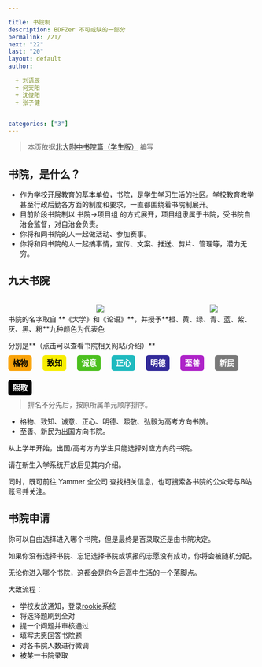 ```yaml
---

title: 书院制
description: BDFZer 不可或缺的一部分
permalink: /21/
next: "22"
last: "20"
layout: default
author:

  + 刘语辰
  + 何天阳
  + 沈俊阳
  + 张子健


categories: ["3"]
---
```


<script>
  document.addEventListener('DOMContentLoaded', function() {
    const elems = document.querySelectorAll('.materialboxed');
    const instances = M.Materialbox.init(elems);
  });
</script>

> 本页依据[北大附中书院篇（学生版）](https://www.yuque.com/preview/yuque/0/2020/pdf/398767/1586928079957-d30d0cfd-5239-41c8-a2f9-2068e936d0b0.pdf) 编写

## 书院，是什么？

* 作为学校开展教育的基本单位，书院，是学生学习生活的社区。学校教育教学甚至行政后勤各方面的制度和要求，一直都围绕着书院制展开。
* 目前阶段书院制以 书院->项目组 的方式展开，项目组隶属于书院，受书院自治会监督，对自治会负责。
* 你将和同书院的人一起做活动、参加赛事。
* 你将和同书院的人一起搞事情，宣传、文案、推送、剪片、管理等，潜力无穷。

## 九大书院
<br>
<div style="text-align:center">
<div style="display:inline-block;width:65%"><img class="materialboxed"  src="https://s1.ax1x.com/2020/07/08/UZ4P29.png"></div>
<div style="display:inline-block;width:25%"><img class="materialboxed"  src="https://z3.ax1x.com/2021/05/25/gzQhy4.jpg"></div>
</div>
书院的名字取自 **《大学》和《论语》**，并授予**橙、黄、绿、青、蓝、紫、灰、黑、粉**九种颜色为代表色

分别是**（点击可以查看书院相关网站/介绍）**
<div style="cursor:pointer;display:grid;grid-template-columns: repeat(auto-fill,70px);grid-template-rows: repeat(auto-fill,50px)">
<strong><span onclick='window.open("https://www.bilibili.com/video/BV17V411r7rd/")' class="z-depth-1" style="zoom:1.1;border-radius:5px; padding:6px 8px; color:black; background-color:#faa309; ">格物</span></strong>
<strong><span onclick='window.open("https:\/\/www.pkuschool.edu.cn/xz/xz_2/")' class="z-depth-1" style="zoom:1.1;border-radius:5px; padding:6px 8px; color:black; background-color:#f7ed00; ">致知</span></strong>
<strong><span onclick='window.open("https:\/\/mp.weixin.qq.com/s?__biz=MzA5NTgwMzUyNg==&mid=2650031720&idx=1&sn=0cc96757a64edf724903f7e64534f066&chksm=88b92781bfceae976b22a56f84a231165ea68c5de322d10b0a4cdc947d83426a24d1dbdcecbc&mpshare=1&scene=1&srcid=0710iIUKV7qqrquETQAYXEgS&sharer_sharetime=1594360819011&sharer_shareid=bdd57aee8113ba856282f0bc3ac49091&key=c623f5f4f6f248f32095d62e43c6c23a79601b127d8f6a0a19cc23fbe60698f8173aed624d842d33245c8c5b19a6875b5857fb58e1f23bd64300776e2195a30dc7ae91487233cffee41f7966b4a44d65&ascene=1&uin=MTgxMjE4MjQzOQ%3D%3D&devicetype=Windows+10+x64&version=62090529&lang=zh_CN&exportkey=A25Mtdoc1joXoU1v43e86jQ%3D&pass_ticket=n%2FCpenkhnkZOlQn7s8ZYGFapNZBuLsN40epCqC%2FMvIXo5I6UxqEruvot693jsafg")' class="z-depth-1" style="zoom:1.1;border-radius:5px; padding:6px 8px; color:white; background-color:#4cc01f; ">诚意</span></strong>
<strong><span onclick='window.open("https:\/\/zhengxinhouse.github.io/")' class="z-depth-1" style="zoom:1.1;border-radius:5px; padding:6px 8px; color:white; background-color:#1fbabf; ">正心</span></strong>
<strong><span onclick='window.open("http:\/\/www.pkuschool.edu.cn/yp/yp_5/")' class="z-depth-1" style="zoom:1.1;border-radius:5px; padding:6px 8px; color:white; background-color:#332b9a; ">明德</span></strong>
<strong><span onclick='window.open("https:\/\/mp.weixin.qq.com/s?__biz=MzAwOTM5NTA1NQ==&mid=2650771829&idx=1&sn=73c4c9861806caed06b6a31d6dc1b57c&chksm=836b7f75b41cf663f4aaf3c7551260915b086da1bceaafe5b85d09305737007e47422d40fd08&mpshare=1&scene=1&srcid=081410jfb1bCF7VvNVQzFNxS&sharer_sharetime=1597395821000&sharer_shareid=1e5c47546b6c2378f195d36d16e530d5&key=9d3ca08bb5be9f0488139ea78d15ea4eb96539a7d43eb8394e0df3b3359c3a59fdceb082c926c40896f70e8888ff680864d066f09afd273b237d6f4c0d818ab6e57074b906b5a9187afd5b7ac596d5b956f54c7096434ab4d61e940d38c4cc24581758d7471d629971ea4df82ba8b161a46b2a07560f4348cdef3486a9845c5d&ascene=1&uin=MTgxMjE4MjQzOQ%3D%3D&devicetype=Windows+10+x64&version=62090529&lang=zh_CN&exportkey=A3mqy4hkcMPcFrbFTS1MluM%3D&pass_ticket=P0vgV96IQyfS6ycVVkKCqXhfDFyDm4TCOlzCRJrJVD4X7D9eDWgQKiqnJH8Ris3w")' class="z-depth-1" style="zoom:1.1;border-radius:5px; padding:6px 8px; color:white; background-color:#ae23c8; ">至善</span></strong>
<strong><span onclick='window.open("https:\/\/mp.weixin.qq.com/s?__biz=MzA4MzAzNDA0OA==&mid=2660746253&idx=1&sn=6fb34b57ceeb2c0a8fdc12950c66c7dd&chksm=849fcea2b3e847b4a6221ae34663356a53deafcf1e6e4f4581ca74a50372163e292b9ed48711&mpshare=1&scene=1&srcid=0710Kr5ODKJXm2CY3nQYJVjf&sharer_sharetime=1594384798055&sharer_shareid=4edf8b0407d51bd945b1e66bf21e3284&key=d140b998d465cbf4e464393e8bb47d2708f8f12e7ab35cc4d7b207314108f8fafdb1e9d89451fe9c9966cf21647d46b27a3d3dc9186a86bc31536f8f463f95effbfeabd5f0d9e36c09ec0267ecd63361&ascene=1&uin=MTgxMjE4MjQzOQ%3D%3D&devicetype=Windows+10+x64&version=62090529&lang=zh_CN&exportkey=A%2BCbRJ3l7pdfDSn6jDE%2BIjU%3D&pass_ticket=n%2FCpenkhnkZOlQn7s8ZYGFapNZBuLsN40epCqC%2FMvIXo5I6UxqEruvot693jsafg")' class="z-depth-1" style="zoom:1.1;border-radius:5px; padding:6px 8px; color:white; background-color:#797979; ">新民</span></strong>
<strong><span onclick='window.open("http:\/\/www.pkuschool.edu.cn/xz/xj_8/")' class="z-depth-1" style="zoom:1.1;border-radius:5px; padding:6px 8px; color:white; background-color:#000000; ">熙敬</span></strong>
</div>

> 排名不分先后，按原所属单元顺序排序。

* 格物、致知、诚意、正心、明德、熙敬、弘毅为高考方向书院。
* 至善、新民为出国方向书院。

从上学年开始，出国/高考方向学生只能选择对应方向的书院。

请在新生入学系统开放后见其内介绍。

同时，既可前往 Yammer 全公司 查找相关信息，也可搜索各书院的公众号与B站账号并关注。

## 书院申请

你可以自由选择进入哪个书院，但是最终是否录取还是由书院决定。

如果你没有选择书院、忘记选择书院或填报的志愿没有成功，你将会被随机分配。

无论你进入哪个书院，这都会是你今后高中生活的一个落脚点。

大致流程：

- 学校发放通知，登录[rookie](http://rookie.pkuschool.edu.cn/login)系统
- 将选择题刷到全对
- 提一个问题并审核通过
- 填写志愿回答书院题
- 对各书院人数进行微调
- 被某一书院录取
